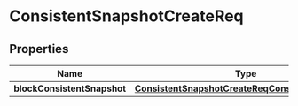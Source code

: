 # ConsistentSnapshotCreateReq

## Properties
Name | Type | Description | Notes
------------ | ------------- | ------------- | -------------
**blockConsistentSnapshot** | [**ConsistentSnapshotCreateReqConsistentSnapshot**](ConsistentSnapshotCreateReqConsistentSnapshot.md) |  | 
